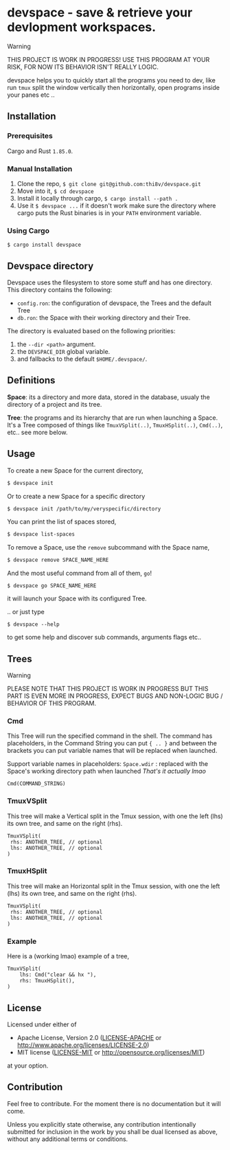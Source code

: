 # devspace - save & retrieve your devlopment workspaces.

> [!WARNING]
> THIS PROJECT IS WORK IN PROGRESS! USE THIS PROGRAM AT YOUR RISK, FOR NOW ITS
> BEHAVIOR ISN'T REALLY LOGIC.

devspace helps you to quickly start all the programs you need to dev, like run
`tmux` split the window vertically then horizontally, open programs inside your
panes etc ..

## Installation

### Prerequisites

Cargo and Rust `1.85.0`.

### Manual Installation

1. Clone the repo, `$ git clone git@github.com:thi8v/devspace.git`
2. Move into it, `$ cd devspace`
3. Install it locally through cargo, `$ cargo install --path .`
4. Use it `$ devspace ...` if it doesn't work make sure the directory where
   cargo puts the Rust binaries is in your `PATH` environment variable.

### Using Cargo

`$ cargo install devspace`

## Devspace directory

Devspace uses the filesystem to store some stuff and has one directory.
This directory contains the following:
- `config.ron`: the configuration of devspace, the Trees and the default Tree
- `db.ron`: the Space with their working directory and their Tree.

The directory is evaluated based on the following priorities:
1. the `--dir <path>` argument.
2. the `DEVSPACE_DIR` global variable.
3. and fallbacks to the default `$HOME/.devspace/`.

## Definitions

**Space**: its a directory and more data, stored in the database, usualy the
directory of a project and its tree.

**Tree**: the programs and its hierarchy that are run when launching a Space.
It's a Tree composed of things like `TmuxVSplit(..)`, `TmuxHSplit(..)`,
`Cmd(..)`, etc.. see more below.

## Usage

To create a new Space for the current directory,
```sh
$ devspace init
```

Or to create a new Space for a specific directory

```sh
$ devspace init /path/to/my/veryspecific/directory
```

You can print the list of spaces stored,
```sh
$ devspace list-spaces
```

To remove a Space, use the `remove` subcommand with the Space name,
```sh
$ devspace remove SPACE_NAME_HERE
```

And the most useful command from all of them, `go`!
```
$ devspace go SPACE_NAME_HERE
```
it will launch your Space with its configured Tree. 

.. or just type
```
$ devspace --help
```
to get some help and discover sub commands, arguments flags etc..

## Trees

> [!WARNING]
> PLEASE NOTE THAT THIS PROJECT IS WORK IN PROGRESS BUT THIS PART IS EVEN MORE
> IN PROGRESS, EXPECT BUGS AND NON-LOGIC BUG / BEHAVIOR OF THIS PROGRAM.

### Cmd

This Tree will run the specified command in the shell. The command has
placeholders, in the Command String you can put `{ .. }` and between the
brackets you can put variable names that will be replaced when launched.

Support variable names in placeholders:
`Space.wdir` : replaced with the Space's working directory path when launched
 _That's it actually lmao_

```ron
Cmd(COMMAND_STRING)
```

### TmuxVSplit

This tree will make a Vertical split in the Tmux session, with one the left
(lhs) its own tree, and same on the right (rhs).

```ron
TmuxVSplit(
 rhs: ANOTHER_TREE, // optional
 lhs: ANOTHER_TREE, // optional
)
```

### TmuxHSplit

This tree will make an Horizontal split in the Tmux session, with one the left
(lhs) its own tree, and same on the right (rhs).

```ron
TmuxVSplit(
 rhs: ANOTHER_TREE, // optional
 lhs: ANOTHER_TREE, // optional
)
```


### Example

Here is a (working lmao) example of a tree,

```ron
TmuxVSplit(
    lhs: Cmd("clear && hx "),
    rhs: TmuxHSplit(),
)
```

## License

Licensed under either of
 * Apache License, Version 2.0 ([LICENSE-APACHE](LICENSE-APACHE) or http://www.apache.org/licenses/LICENSE-2.0)
 * MIT license ([LICENSE-MIT](LICENSE-MIT) or http://opensource.org/licenses/MIT)

at your option.

## Contribution

Feel free to contribute. For the moment there is no documentation but it will come.

Unless you explicitly state otherwise, any contribution intentionally submitted
for inclusion in the work by you shall be dual licensed as above, without any
additional terms or conditions.
